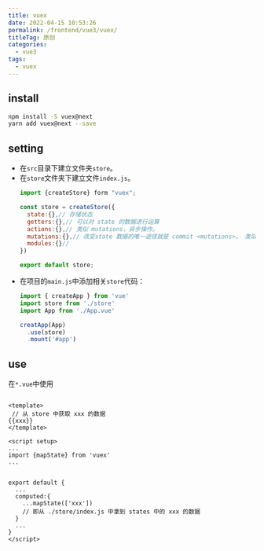 ```yaml
---
title: vuex
date: 2022-04-15 10:53:26
permalink: /frontend/vue3/vuex/
titleTag: 原创
categories:
  - vue3
tags:
  - vuex
---
```

## install
```bash
npm install -S vuex@next
yarn add vuex@next --save
```

## setting
* 在`src`目录下建立文件夹`store`。
* 在`store`文件夹下建立文件`index.js`。
  ```js
  import {createStore} form "vuex";

  const store = createStore({
    state:{},// 存储状态
    getters:{},// 可以对 state 的数据进行运算
    actions:{},// 类似 mutations，异步操作。 
    mutations:{},// 改变state 数据的唯一途径就是 commit <mutations>。 类似事件。必须是同步函数
    modules:{}// 
  })

  export default store;
  ```
* 在项目的`main.js`中添加相关`store`代码：
  ```js
  import { createApp } from 'vue'
  import store from './store'
  import App from './App.vue'

  creatApp(App)
    .use(store)
    .mount('#app')
  ```

## use
在`*.vue`中使用
```vue

<template>
 // 从 store 中获取 xxx 的数据
{{xxx}}
</template>

<script setup>
...
import {mapState} from 'vuex'
...


export default {
  ...
  computed:{
    ...mapState(['xxx'])
    // 即从 ./store/index.js 中拿到 states 中的 xxx 的数据
  }
  ...
}
</script>
```